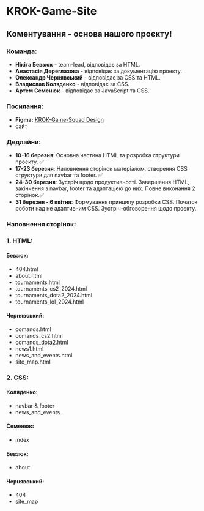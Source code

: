 # KROK-Game-Site

## Коментування - основа нашого проєкту!

### Команда:
- **Нікіта Бевзюк** - team-lead, відповідає за HTML.
- **Анастасія Дереглазова** - відповідає за документацію проекту.
- **Олександр Чернявський** - відповідає за CSS та HTML.
- **Владислав Коляденко** - відповідає за CSS.
- **Артем Семенюк** - відповідає за JavaScript та CSS.

### Посилання:
- **Figma:** [KROK-Game-Squad Design](https://www.figma.com/design/nlaPm1hiJnFQfS5axMWOCM/KROK-Game-Squad?node-id=0-1&t=WsPWhu8PjJ7uHv2I-1)
- [сайт](https://krok-game-site.onrender.com/)

### Дедлайни:
- **10-16 березня**: Основна частина HTML та розробка структури проекту. ✅
- **17-23 березня**: Наповнення сторінок матеріалом, створення CSS структури для navbar та footer. ✅
- **24-30 березня**: Зустріч щодо продуктивності. Завершення HTML, закінчення з navbar, footer та адаптацією до них. Повне виконання 2 сторінок.✅
- **31 березня - 6 квітня**: Формування принципу розробки CSS. Початок роботи над не адаптивним CSS. Зустріч-обговорення щодо проєкту.

### Наповнення сторінок:
### 1. HTML:
#### **Бевзюк**:
- 404.html
- about.html
- tournaments.html
- tournaments_cs2_2024.html
- tournaments_dota2_2024.html
- tournaments_lol_2024.html

#### **Чернявський**:
- comands.html
- comands_cs2.html
- comands_dota2.html
- news1.html
- news_and_events.html
- site_map.html

### 2. CSS:
#### **Коляденко**:
- navbar & footer
- news_and_events

#### **Семенюк**:
- index

#### **Бевзюк**:
- about

#### **Чернявський**:
- 404
- site_map